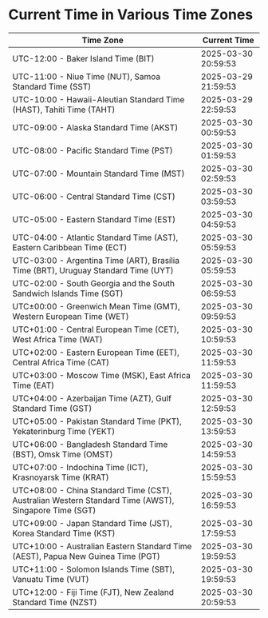 # Current Time in Various Time Zones

| Time Zone | Current Time |
|-----------|--------------|
| UTC-12:00 - Baker Island Time (BIT) | 2025-03-30 20:59:53 |
| UTC-11:00 - Niue Time (NUT), Samoa Standard Time (SST) | 2025-03-29 21:59:53 |
| UTC-10:00 - Hawaii-Aleutian Standard Time (HAST), Tahiti Time (TAHT) | 2025-03-29 22:59:53 |
| UTC-09:00 - Alaska Standard Time (AKST) | 2025-03-30 00:59:53 |
| UTC-08:00 - Pacific Standard Time (PST) | 2025-03-30 01:59:53 |
| UTC-07:00 - Mountain Standard Time (MST) | 2025-03-30 02:59:53 |
| UTC-06:00 - Central Standard Time (CST) | 2025-03-30 03:59:53 |
| UTC-05:00 - Eastern Standard Time (EST) | 2025-03-30 04:59:53 |
| UTC-04:00 - Atlantic Standard Time (AST), Eastern Caribbean Time (ECT) | 2025-03-30 05:59:53 |
| UTC-03:00 - Argentina Time (ART), Brasília Time (BRT), Uruguay Standard Time (UYT) | 2025-03-30 05:59:53 |
| UTC-02:00 - South Georgia and the South Sandwich Islands Time (SGT) | 2025-03-30 06:59:53 |
| UTC±00:00 - Greenwich Mean Time (GMT), Western European Time (WET) | 2025-03-30 09:59:53 |
| UTC+01:00 - Central European Time (CET), West Africa Time (WAT) | 2025-03-30 10:59:53 |
| UTC+02:00 - Eastern European Time (EET), Central Africa Time (CAT) | 2025-03-30 11:59:53 |
| UTC+03:00 - Moscow Time (MSK), East Africa Time (EAT) | 2025-03-30 11:59:53 |
| UTC+04:00 - Azerbaijan Time (AZT), Gulf Standard Time (GST) | 2025-03-30 12:59:53 |
| UTC+05:00 - Pakistan Standard Time (PKT), Yekaterinburg Time (YEKT) | 2025-03-30 13:59:53 |
| UTC+06:00 - Bangladesh Standard Time (BST), Omsk Time (OMST) | 2025-03-30 14:59:53 |
| UTC+07:00 - Indochina Time (ICT), Krasnoyarsk Time (KRAT) | 2025-03-30 15:59:53 |
| UTC+08:00 - China Standard Time (CST), Australian Western Standard Time (AWST), Singapore Time (SGT) | 2025-03-30 16:59:53 |
| UTC+09:00 - Japan Standard Time (JST), Korea Standard Time (KST) | 2025-03-30 17:59:53 |
| UTC+10:00 - Australian Eastern Standard Time (AEST), Papua New Guinea Time (PGT) | 2025-03-30 19:59:53 |
| UTC+11:00 - Solomon Islands Time (SBT), Vanuatu Time (VUT) | 2025-03-30 19:59:53 |
| UTC+12:00 - Fiji Time (FJT), New Zealand Standard Time (NZST) | 2025-03-30 20:59:53 |
